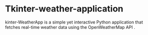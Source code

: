 # Tkinter-weather-application
kinter-WeatherApp is a simple yet interactive Python application that fetches real-time weather data using the OpenWeatherMap API .
